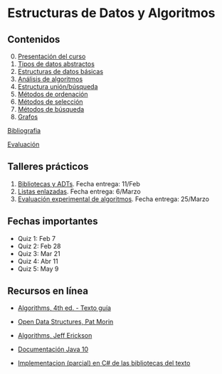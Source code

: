 # Estructuras de Datos y Algoritmos

## Contenidos  

0. [Presentación del curso](slides/00.1-Presentacion.pdf)  
1. [Tipos de datos abstractos](1-ADT/index.html)  
2. [Estructuras de datos básicas](2-EST/index.html)  
3. [Análisis de algoritmos](3-ANA/index.html)  
4. [Estructura unión/búsqueda](4-UNI/index.html)  
5. [Métodos de ordenación](5-ORD/index.html)  
6. [Métodos de selección](6-SEL/index.html)  
7. [Métodos de búsqueda](7-BUS/index.html)  
8. [Grafos](8-GRA/index.html)  

[Bibliografia](bibliografia.html)

[Evaluación](evaluacion.html)

## Talleres prácticos  

1. [Bibliotecas y ADTs](talleres/Taller1-201910.pdf). Fecha entrega: 11/Feb
2. [Listas enlazadas](talleres/Taller2-201910.pdf). Fecha entrega: 6/Marzo
2. [Evaluación experimental de algoritmos](talleres/Taller3-201910.pdf). Fecha entrega: 25/Marzo

## Fechas importantes

- Quiz 1: Feb 7
- Quiz 2: Feb 28
- Quiz 3: Mar 21
- Quiz 4: Abr 11
- Quiz 5: May 9


## Recursos en línea

- [Algorithms, 4th ed. - Texto guía](https://algs4.cs.princeton.edu/home/)

- [Open Data Structures, Pat Morin](http://opendatastructures.org/)

- [Algorithms, Jeff Erickson](http://jeffe.cs.illinois.edu/teaching/algorithms/)

- [Documentación Java 10](https://docs.oracle.com/javase/10/)

- [Implementacion (parcial) en C# de las bibliotecas del texto](https://github.com/angellaa/algs4)


